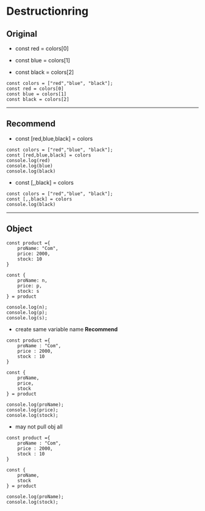 # Destructionring
## Original
- const red = colors[0]

- const blue = colors[1]

- const black = colors[2]

```
const colors = ["red","blue", "black"];
const red = colors[0]
const blue = colors[1]
const black = colors[2]
```
---

## Recommend

- const [red,blue,black] = colors

```
const colors = ["red","blue", "black"];
const [red,blue,black] = colors
console.log(red)
console.log(blue)
console.log(black)
```
- const [,,black] = colors

```
const colors = ["red","blue", "black"];
const [,,black] = colors
console.log(black)

```
---

## Object
```
const product ={
    proName: "Com",
    price: 2000,
    stock: 10
}

const {
    proName: n,
    price: p,
    stock: s
} = product

console.log(n);
console.log(p);
console.log(s);
```
- create same variable name **Recommend**

```
const product ={
    proName : "Com",
    price : 2000,
    stock : 10
}

const {
    proName,
    price,
    stock
} = product

console.log(proName);
console.log(price);
console.log(stock);
```

- may not pull obj all

```
const product ={
    proName : "Com",
    price : 2000,
    stock : 10
}

const {
    proName,
    stock
} = product

console.log(proName);
console.log(stock);
```